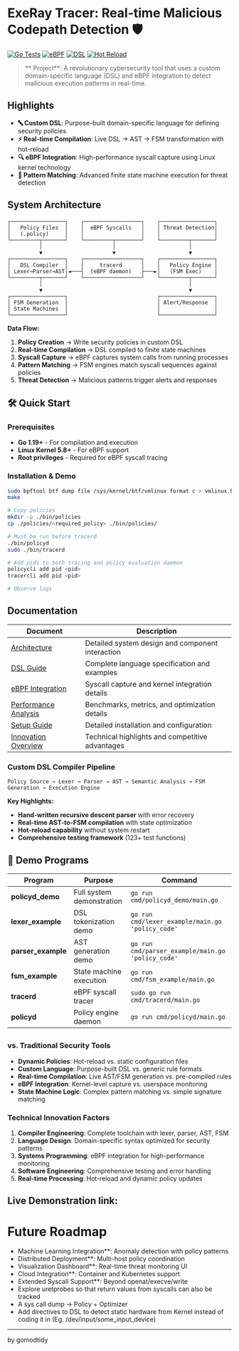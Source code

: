 # ExeRay Tracer: Real-time Malicious Codepath Detection 🛡️

[![Go Tests](https://img.shields.io/badge/tests-123%2B%20passing-brightgreen)](#testing)
[![eBPF](https://img.shields.io/badge/eBPF-enabled-blue)](#ebpf-integration)
[![DSL](https://img.shields.io/badge/DSL-custom%20compiler-orange)](#dsl-language)
[![Hot Reload](https://img.shields.io/badge/policies-hot%20reload-red)](#policy-engine)

> ** Project**: A revolutionary cybersecurity tool that uses a custom domain-specific language (DSL) and eBPF integration to detect malicious execution patterns in real-time.

## Highlights

- **🔤 Custom DSL**: Purpose-built domain-specific language for defining security policies
- **⚡ Real-time Compilation**: Live DSL → AST → FSM transformation with hot-reload
- **🔍 eBPF Integration**: High-performance syscall capture using Linux kernel technology
- **🎯 Pattern Matching**: Advanced finite state machine execution for threat detection

## System Architecture

```
┌─────────────────┐    ┌──────────────────┐    ┌─────────────────┐
│   Policy Files  │    │  eBPF Syscalls   │    │ Threat Detection│
│   (.policy)     │    │                  │    │                 │
└─────────┬───────┘    └─────────┬────────┘    └─────────┬───────┘
          │                      │                       │
          ▼                      ▼                       ▼
┌─────────────────┐    ┌──────────────────┐    ┌─────────────────┐
│   DSL Compiler  │    │     tracerd      │    │   Policy Engine │
│ Lexer→Parser→AST│◄───┤  (eBPF daemon)   ├───►│   (FSM Exec)    │
└─────────┬───────┘    └──────────────────┘    └─────────┬───────┘
          │                                              │
          ▼                                              ▼
┌─────────────────┐                            ┌─────────────────┐
│ FSM Generation  │                            │ Alert/Response  │
│ State Machines  │                            │                 │
└─────────────────┘                            └─────────────────┘
```

**Data Flow:**
1. **Policy Creation** → Write security policies in custom DSL
2. **Real-time Compilation** → DSL compiled to finite state machines
3. **Syscall Capture** → eBPF captures system calls from running processes
4. **Pattern Matching** → FSM engines match syscall sequences against policies
5. **Threat Detection** → Malicious patterns trigger alerts and responses



## 🛠️ Quick Start

### Prerequisites
- **Go 1.19+** - For compilation and execution
- **Linux Kernel 5.8+** - For eBPF support  
- **Root privileges** - Required for eBPF syscall tracing

### Installation & Demo

```bash
sudo bpftool btf dump file /sys/kernel/btf/vmlinux format c > vmlinux.h
make

# Copy policies
mkdir -p ./bin/policies
cp ./policies/<required_policy> ./bin/policies/

# Must be run before tracerd
./bin/policyd
sudo ./bin/tracerd

# Add pids to both tracing and policy evaluation daemon
policycli add pid <pid>
tracercli add pid <pid>

# Observe logs
```


## Documentation

| Document | Description |
|----------|-------------|
| [Architecture](docs/ARCHITECTURE.md) | Detailed system design and component interaction |
| [DSL Guide](docs/DSL_GUIDE.md) | Complete language specification and examples |
| [eBPF Integration](docs/EBPF_INTEGRATION.md) | Syscall capture and kernel integration details |
| [Performance Analysis](docs/PERFORMANCE.md) | Benchmarks, metrics, and optimization details |
| [Setup Guide](docs/SETUP.md) | Detailed installation and configuration |
| [Innovation Overview](docs/INNOVATION.md) | Technical highlights and competitive advantages |


### Custom DSL Compiler Pipeline
```
Policy Source → Lexer → Parser → AST → Semantic Analysis → FSM Generation → Execution Engine
```

**Key Highlights:**
- **Hand-written recursive descent parser** with error recovery
- **Real-time AST-to-FSM compilation** with state optimization  
- **Hot-reload capability** without system restart
- **Comprehensive testing framework** (123+ test functions)

## 🔧 Demo Programs

| Program | Purpose | Command |
|---------|---------|---------|
| **policyd_demo** | Full system demonstration | `go run cmd/policyd_demo/main.go` |
| **lexer_example** | DSL tokenization demo | `go run cmd/lexer_example/main.go 'policy_code'` |
| **parser_example** | AST generation demo | `go run cmd/parser_example/main.go 'policy_code'` |
| **fsm_example** | State machine execution | `go run cmd/fsm_example/main.go` |
| **tracerd** | eBPF syscall tracer | `sudo go run cmd/tracerd/main.go` |
| **policyd** | Policy engine daemon | `go run cmd/policyd/main.go` |

## 

### vs. Traditional Security Tools
- **Dynamic Policies**: Hot-reload vs. static configuration files
- **Custom Language**: Purpose-built DSL vs. generic rule formats  
- **Real-time Compilation**: Live AST/FSM generation vs. pre-compiled rules
- **eBPF Integration**: Kernel-level capture vs. userspace monitoring
- **State Machine Logic**: Complex pattern matching vs. simple signature matching

### Technical Innovation Factors
1. **Compiler Engineering**: Complete toolchain with lexer, parser, AST, FSM
2. **Language Design**: Domain-specific syntax optimized for security patterns
3. **Systems Programming**: eBPF integration for high-performance monitoring
4. **Software Engineering**: Comprehensive testing and error handling
5. **Real-time Processing**: Hot-reload and dynamic policy updates

## Live Demonstration link:

# Future Roadmap
- Machine Learning Integration**: Anomaly detection with policy patterns
- Distributed Deployment**: Multi-host policy coordination
- Visualization Dashboard**: Real-time threat monitoring UI
- Cloud Integration**: Container and Kubernetes support
- Extended Syscall Support**: Beyond openat/execve/write
- Explore uretprobes so that return values from syscalls can also be tracked
- A sys call dump -> Policy + Optimizer
- Add directives to DSL to detect static hardware from Kernel instead of coding it in (Eg. /dev/input/some_input_device)

---
by gomodtidy
